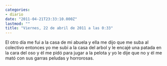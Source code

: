 ```yaml
---
categories:
- diario
date: "2011-04-21T23:33:10.000Z"
lastmod: ""
title: "Viernes, 22 de abril de 2011 a las 0:33"
---
```


El otro dí­a me fui a la casa de mi abuela y ella me dijo que me suba al colectivo entonces yo me subi a la casa del arbol y le encajé una patada en la cara del oso y él me pidó para jugar a la pelota y yo le dije que no y él me mató con sus garras peludas y horrorosas.